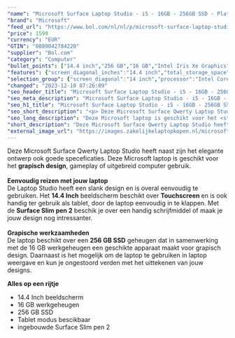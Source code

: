 ```yaml
---
"name": "Microsoft Surface Laptop Studio - i5 - 16GB - 256GB SSD - Platina Grijs"
"brand": "Microsoft"
"feed_url": "https://www.bol.com/nl/nl/p/microsoft-surface-laptop-studio-i5-16gb-256gb-ssd-platina-grijs/9300000080708998"
"price": 1599
"currency": "EUR"
"GTIN": "0889842784220"
"supplier": "Bol.com"
"category": "Computer"
"bullet_points": ["14.4 inch","256 GB","16 GB","Intel Iris Xe Graphics","Windows"]
"features": {"screen_diagonal_inches":"14.4 inch","total_storage_space":"256 GB","memory_size":"16 GB","graphics_card":"Intel Iris Xe Graphics","operating_system":"Windows"}
"selection_group": {"screen_diagonal":"14 inch","processor":"Intel Core i5","changed_price_past_3_days":false,"product_family":"Surface"}
"changed": "2023-12-10 07:26:09"
"seo_header_title": "Microsoft Surface Laptop Studio - i5 - 16GB - 256GB SSD - Platina Grijs"
"seo_meta_description": "Microsoft Surface Laptop Studio - i5 - 16GB - 256GB SSD - Platina Grijs"
"seo_h1_title": "Microsoft Surface Laptop Studio - i5 - 16GB - 256GB SSD - Platina Grijs"
"seo_short_description": "<p> Deze Microsoft Surface Qwerty Laptop Studio heeft naast zijn het elegante ontwerp ook goede speceficaties."
"seo_long_description": "Deze Microsoft laptop is geschikt voor het <strong>grapisch design</strong>, gameplay of uitgebreid computer gebruik. <br /><br /><strong>Eenvoudig reizen met jouw laptop</strong><br />De Laptop Studio heeft een slank design en is overal eenvoudig te gebruiken. Het <strong>14. 4 Inch</strong> beeldscherm beschikt over <strong>Touchscreen </strong>en is ook handig ter gebruik als tablet, door de laptop eenvoudig in te klappen. Met de <strong>Surface Slim pen 2</strong> beschik je over een handig schrijfmiddel of maak je jouw design nog intressanter. <br /><br /><strong>Grapische werkzaamheden<br /></strong>De laptop beschikt over een <strong>256 GB SSD</strong> geheugen dat in samenwerking met de 16 GB werkgeheugen een geschikte apparaat maakt voor grapisch design. Daarnaast is het mogelijk om de laptop te gebruiken in laptop weergave en kun je ongestoord verden met het uittekenen van jouw designs. </p>\n<p> <strong>Alles op een rijtje</strong> </p>\n<ul>\n<li>14. 4 Inch beeldscherm</li>\n<li>16 GB werkgeheugen</li>\n<li>256 GB SSD</li>\n<li>Tablet modus bescikbaar</li>\n<li>ingebouwde Surface Slim pen 2</li>\n</ul>"
"short_description": "Deze Microsoft Surface Qwerty Laptop Studio heeft naast zijn het elegante ontwerp ook goede speceficaties. Deze Microsoft laptop is geschikt voor het grapisch design, gameplay of uitgebreid computer gebruik. Eenvoudig reizen met jouw laptop De Laptop Studio heeft een slank design en is overal eenvoudig te gebruiken. Het 14.4 Inch beeldscherm beschikt over Touchscreen en is ook handig ter gebruik als tablet, door de laptop eenvoudig in te klappen. Met de Surface Slim pen 2 beschik je over een handig schrijfmiddel of maak je jouw design nog intressanter. Grapische werkzaamheden De laptop beschikt over een 256 GB SSD geheugen dat in samenwerking met de 16 GB werkgeheugen een geschikte apparaat maakt voor grapisch design. Daarnaast is het mogelijk om de laptop te gebruiken in laptop weergave en kun je ongestoord verden met het uittekenen van jouw designs. Alles op een rijtje 14.4 Inch beeldscherm 16 GB werkgeheugen 256 GB SSD Tablet modus bescikbaar ingebouwde Surface Slim pen 2"
"external_image_url": "https://images.zakelijkelaptopkopen.nl/microsoft-surface-laptop-studio-i5-16gb-256gb-ssd-platina-grijs.webp"
---
```


<p> Deze Microsoft Surface Qwerty Laptop Studio heeft naast zijn het elegante ontwerp ook goede speceficaties. Deze Microsoft laptop is geschikt voor het <strong>grapisch design</strong>, gameplay of uitgebreid computer gebruik.<br /><br /><strong>Eenvoudig reizen met jouw laptop</strong><br />De Laptop Studio heeft een slank design en is overal eenvoudig te gebruiken. Het <strong>14.4 Inch</strong> beeldscherm beschikt over <strong>Touchscreen </strong>en is ook handig ter gebruik als tablet, door de laptop eenvoudig in te klappen. Met de <strong>Surface Slim pen 2</strong> beschik je over een handig schrijfmiddel of maak je jouw design nog intressanter.<br /><br /><strong>Grapische werkzaamheden<br /></strong>De laptop beschikt over een <strong>256 GB SSD</strong> geheugen dat in samenwerking met de 16 GB werkgeheugen een geschikte apparaat maakt voor grapisch design. Daarnaast is het mogelijk om de laptop te gebruiken in laptop weergave en kun je ongestoord verden met het uittekenen van jouw designs. </p>
<p> <strong>Alles op een rijtje</strong> </p>
<ul>
<li>14.4 Inch beeldscherm</li>
<li>16 GB werkgeheugen</li>
<li>256 GB SSD</li>
<li>Tablet modus bescikbaar</li>
<li>ingebouwde Surface Slim pen 2</li>
</ul>